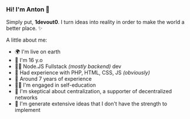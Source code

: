 ### Hi! I'm Anton 👋
Simply put, **1devout0**. I turn ideas into reality in order to make the world a better place. ✨

A little about me:

- 🌍 I'm live on earth
- 👦 I'm 16 y.o
- 👨‍💻 Node.JS Fullstack *(mostly backend)* dev
- 👀 Had experience with PHP, HTML, CSS, JS *(obviously)*
- 🔧 Around 7 years of experience
- 👨‍🎓 I'm engaged in self-education
- 🤔 I'm skeptical about centralization, a supporter of decentralized networks
- 🤭 I'm generate extensive ideas that I don't have the strength to implement 
